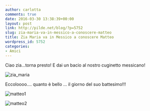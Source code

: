 ```yaml
---
author: carlotta
comments: true
date: 2016-03-30 13:38:39+00:00
layout: post
link: http://pilde.net/blog/?p=5752
slug: zia-maria-va-in-messico-a-conoscere-matteo
title: Zia Maria va in Messico a conoscere Matteo
wordpress_id: 5752
categories:
- Amici
---
```


Ciao zia...torna presto! E dai un bacio al nostro cuginetto messicano!

![zia_maria]({{baseurl}}/uploads/2016/06/zia_maria-1.jpg)




Eccoloooo.... quanto è bello ... il giorno del suo battesimo!!!

![matteo1]({{baseurl}}/uploads/2016/06/matteo1.jpg)


 ![matteo2]({{baseurl}}/uploads/2016/06/matteo2.jpg)



